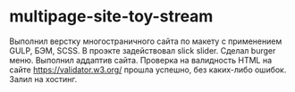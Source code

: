 ﻿# multipage-site-toy-stream
Выполнил верстку многостраничного сайта по макету с применением GULP, БЭМ, SCSS. 
В проэкте задействовал slick slider. 
Сделал burger меню. 
Выполнил аддаптив сайта. 
Проверка на валидность HTML на сайте https://validator.w3.org/ прошла успешно, без каких-либо ошибок.
Залил на хостинг.
